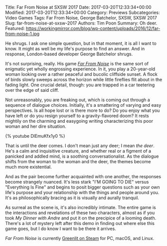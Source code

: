 Title: Far From Noise at SXSW 2017
Date: 2017-03-20T12:33:34+00:00
Modified: 2017-03-20T12:33:34+00:00
Category: Previews
Subcategories: Video Games
Tags: Far From Noise, George Batchelor, SXSW, SXSW 2017
Slug: far-from-noise-at-sxsw-2017
Authors: Tim Poon
Summary: Oh deer.
Featured: https://workingmirror.com/blog/wp-content/uploads/2016/12/far-from-noise-1.jpg

He shrugs. I ask one simple question, but in that moment, it is all I want to know. It might as well be my life's purpose to find an answer. And in response, London-based developer George Batchelor shrugs.

It's not surprising, really. His game *[Far From Noise](https://www.farfromnoi.se/)* is the same sort of enigmatic yet wholly engrossing experience. In it, you play a 20-year-old woman looking over a rather peaceful and bucolic cliffside sunset. A flock of birds slowly sweeps across the horizon while little fireflies flit about in the fading light. One crucial detail, though: you are trapped in a car teetering over the edge of said cliff.

Not unreasonably, you are freaking out, which is coming out through a sequence of dialogue choices. Initially, it's a smattering of varying and easy perspectives. Is all hope lost or is there more to do? Do you enjoy what you have left or do you resign yourself to a gravity-flavored doom? It rests mightily on the charming and easygoing writing characterizing this poor woman and her dire situation.

{% youtube DlEmuKfx1y0 %}

That is until the deer comes. I don't mean just any deer; I mean *the deer*. He's a calm and inquisitive creature, and whether real or a figment of a panicked and addled mind, is a soothing conversationalist. As the dialogue shifts from the woman to the woman and the deer, the themes become much more existential.

And as the pair become further acquainted with one another, the responses become strangely nuanced. It's less stark "I'M GOING TO DIE" versus "Everything Is Fine" and begins to posit bigger questions such as your own life's purpose and your relationship with the things and people around you. It's as philosophically bracing as it is visually and aurally tranquil.

As surreal as the scene is, it's also incredibly intimate. The entire game is the interactions and revelations of these two characters, almost as if you took *My Dinner with Andre* and put it on the precipice of a looming death. There's a lot of mystery left after this demo in finding out where else this game goes, but I do know I want to be there it arrives.

*Far From Noise* is currently [Greenlit on Steam](http://steamcommunity.com/sharedfiles/filedetails/?id=761100790) for PC, macOS, and Linux.
